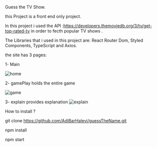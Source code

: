 Guess the TV Show.

this Project is a front end only project.

In this project i used the API :https://developers.themoviedb.org/3/tv/get-top-rated-tv in order to fecth popular TV shows .

The Libraries that i used in this project are: React Router Dom, Styled Components, TypeScript and Axios.

the site has 3 pages:

1- Main

![home](https://user-images.githubusercontent.com/77383329/125804210-a1929df9-4a74-41cc-8d64-243818de5aa6.png)

2- gamePlay holds the entire game

![game](https://user-images.githubusercontent.com/77383329/125803976-936c2ffb-bd8b-456c-8f06-53024e0a896b.png)

3- explain provides explanation
![explain](https://user-images.githubusercontent.com/77383329/125804452-7e004ffb-3866-42af-aaef-aebc972736ac.png)

How to install ?

git clone https://github.com/AdiBarHalevi/guessTheName.git

npm install

npm start
